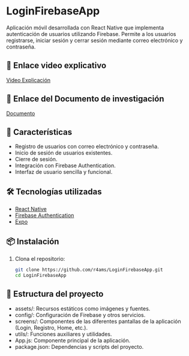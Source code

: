 # LoginFirebaseApp

Aplicación móvil desarrollada con React Native que implementa autenticación de usuarios utilizando Firebase. Permite a los usuarios registrarse, iniciar sesión y cerrar sesión mediante correo electrónico y contraseña.

## 🔗 Enlace video explicativo

[Video Explicación](https://udbedu-my.sharepoint.com/:v:/g/personal/rr121769_alumno_udb_edu_sv/EdnM62fSZTlBqX4z9kQG5iEBEdYK4bY3V-Ii3rFhrsRfiQ?nav=eyJyZWZlcnJhbEluZm8iOnsicmVmZXJyYWxBcHAiOiJPbmVEcml2ZUZvckJ1c2luZXNzIiwicmVmZXJyYWxBcHBQbGF0Zm9ybSI6IldlYiIsInJlZmVycmFsTW9kZSI6InZpZXciLCJyZWZlcnJhbFZpZXciOiJNeUZpbGVzTGlua0NvcHkifX0&e=UfBl1v)

## 🔗 Enlace del Documento de investigación

[Documento](https://udbedu-my.sharepoint.com/:b:/g/personal/rr121769_alumno_udb_edu_sv/ERjom5GL0ktIqoYz1vgfMaMBqUJ1oliWRl2OEdz_drUyTA?e=ek3xaF)


## 🚀 Características

- Registro de usuarios con correo electrónico y contraseña.
- Inicio de sesión de usuarios existentes.
- Cierre de sesión.
- Integración con Firebase Authentication.
- Interfaz de usuario sencilla y funcional.

## 🛠️ Tecnologías utilizadas

- [React Native](https://reactnative.dev/)
- [Firebase Authentication](https://firebase.google.com/products/auth)
- [Expo](https://expo.dev/)

## 📦 Instalación

1. Clona el repositorio:

   ```sh
   git clone https://github.com/r4ams/LoginFirebaseApp.git
   cd LoginFirebaseApp


## 📁 Estructura del proyecto

- assets/: Recursos estáticos como imágenes y fuentes.
- config/: Configuración de Firebase y otros servicios.
- screens/: Componentes de las diferentes pantallas de la aplicación (Login, Registro, Home, etc.).
- utils/: Funciones auxiliares y utilidades.
- App.js: Componente principal de la aplicación.
- package.json: Dependencias y scripts del proyecto.
